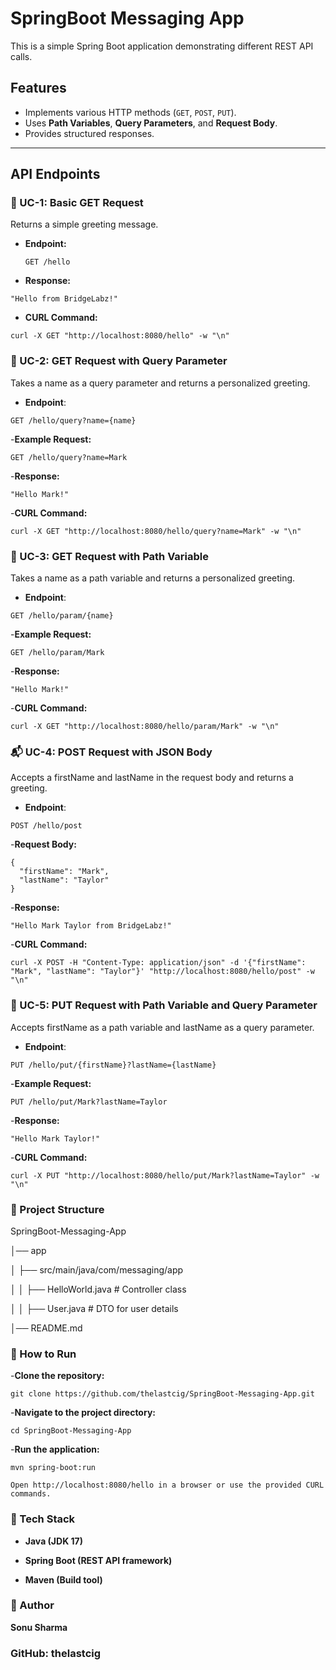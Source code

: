 # SpringBoot Messaging App

This is a simple Spring Boot application demonstrating different REST API calls.

## Features
- Implements various HTTP methods (`GET`, `POST`, `PUT`).
- Uses **Path Variables**, **Query Parameters**, and **Request Body**.
- Provides structured responses.

---

## API Endpoints

### 🚀 UC-1: Basic GET Request
Returns a simple greeting message.

- **Endpoint:**  
  ```http
  GET /hello
- **Response:**
```
"Hello from BridgeLabz!"
```
- **CURL Command:**
```
curl -X GET "http://localhost:8080/hello" -w "\n"
```
### 🔎 UC-2: GET Request with Query Parameter
Takes a name as a query parameter and returns a personalized greeting.

- **Endpoint**:
```
GET /hello/query?name={name}
```
-**Example Request:**
```
GET /hello/query?name=Mark
```
-**Response:**
```
"Hello Mark!"
```
-**CURL Command:**
```
curl -X GET "http://localhost:8080/hello/query?name=Mark" -w "\n"
```

### 📌 UC-3: GET Request with Path Variable
Takes a name as a path variable and returns a personalized greeting.

- **Endpoint**:

```
GET /hello/param/{name}
```
-**Example Request:**
 ```
GET /hello/param/Mark
```
-**Response:**
```
"Hello Mark!"
```
-**CURL Command:**
```
curl -X GET "http://localhost:8080/hello/param/Mark" -w "\n"
```

### 📬 UC-4: POST Request with JSON Body
Accepts a firstName and lastName in the request body and returns a greeting.

- **Endpoint**:
```
POST /hello/post
```
-**Request Body:**
```
{
  "firstName": "Mark",
  "lastName": "Taylor"
}
```
-**Response:**
```
"Hello Mark Taylor from BridgeLabz!"
```
-**CURL Command:**
```
curl -X POST -H "Content-Type: application/json" -d '{"firstName": "Mark", "lastName": "Taylor"}' "http://localhost:8080/hello/post" -w "\n"
```

### 🔄 UC-5: PUT Request with Path Variable and Query Parameter
Accepts firstName as a path variable and lastName as a query parameter.

- **Endpoint**:
```
PUT /hello/put/{firstName}?lastName={lastName}
```
-**Example Request:**
```
PUT /hello/put/Mark?lastName=Taylor
```
-**Response:**
```
"Hello Mark Taylor!"
```
-**CURL Command:**
```
curl -X PUT "http://localhost:8080/hello/put/Mark?lastName=Taylor" -w "\n"
```
### 📂 Project Structure


SpringBoot-Messaging-App

│── app

│   ├── src/main/java/com/messaging/app

│   │   ├── HelloWorld.java  # Controller class

│   │   ├── User.java        # DTO for user details

│── README.md


### 🚀 How to Run
-**Clone the repository:**
```
git clone https://github.com/thelastcig/SpringBoot-Messaging-App.git
```
-**Navigate to the project directory:**
```
cd SpringBoot-Messaging-App
```
-**Run the application:**
```
mvn spring-boot:run
```
```
Open http://localhost:8080/hello in a browser or use the provided CURL commands.
```
### 🎯 Tech Stack
- **Java (JDK 17)**

- **Spring Boot (REST API framework)**

- **Maven (Build tool)**

### 📌 Author
**Sonu Sharma**

### GitHub: thelastcig

